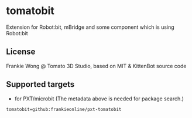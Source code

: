 # tomatobit

Extension for Robot:bit, mBridge and some component which is using Robot:bit

## License

Frankie Wong @ Tomato 3D Studio, based on MIT & KittenBot source code

## Supported targets

* for PXT/microbit
(The metadata above is needed for package search.)

```package
tomatobit=github:frankieonline/pxt-tomatobit
```
